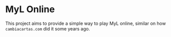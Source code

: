 # MyL Online

This project aims to provide a simple way to play MyL online, similar on how `cambiacartas.com`
did it some years ago.
